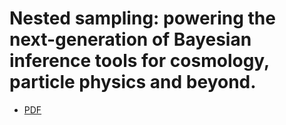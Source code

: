 # Nested sampling: powering the next-generation of Bayesian inference tools for cosmology, particle physics and beyond.

- [PDF](https://github.com/williamjameshandley/talks/raw/cavendish_2022/will_handley_cavendish_2022.pdf) 
